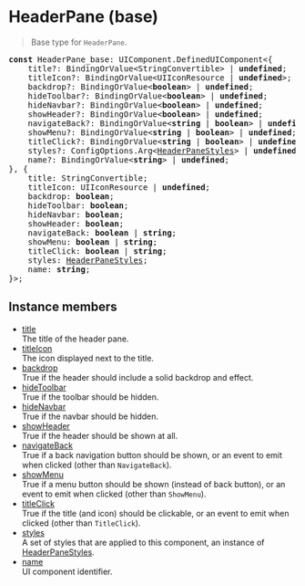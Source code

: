 # HeaderPane (base)

> Base type for `HeaderPane`.

<pre class="docgen_signature"><b>const</b> HeaderPane_base: UIComponent.DefinedUIComponent&lt;{<br>    title?: BindingOrValue&lt;StringConvertible&gt; | <b>undefined</b>;<br>    titleIcon?: BindingOrValue&lt;UIIconResource | <b>undefined</b>&gt;;<br>    backdrop?: BindingOrValue&lt;<b>boolean</b>&gt; | <b>undefined</b>;<br>    hideToolbar?: BindingOrValue&lt;<b>boolean</b>&gt; | <b>undefined</b>;<br>    hideNavbar?: BindingOrValue&lt;<b>boolean</b>&gt; | <b>undefined</b>;<br>    showHeader?: BindingOrValue&lt;<b>boolean</b>&gt; | <b>undefined</b>;<br>    navigateBack?: BindingOrValue&lt;<b>string</b> | <b>boolean</b>&gt; | <b>undefined</b>;<br>    showMenu?: BindingOrValue&lt;<b>string</b> | <b>boolean</b>&gt; | <b>undefined</b>;<br>    titleClick?: BindingOrValue&lt;<b>string</b> | <b>boolean</b>&gt; | <b>undefined</b>;<br>    styles?: ConfigOptions.Arg&lt;<a href="HeaderPaneStyles.md">HeaderPaneStyles</a>&gt; | <b>undefined</b>;<br>    name?: BindingOrValue&lt;<b>string</b>&gt; | <b>undefined</b>;<br>}, {<br>    title: StringConvertible;<br>    titleIcon: UIIconResource | <b>undefined</b>;<br>    backdrop: <b>boolean</b>;<br>    hideToolbar: <b>boolean</b>;<br>    hideNavbar: <b>boolean</b>;<br>    showHeader: <b>boolean</b>;<br>    navigateBack: <b>boolean</b> | <b>string</b>;<br>    showMenu: <b>boolean</b> | <b>string</b>;<br>    titleClick: <b>boolean</b> | <b>string</b>;<br>    styles: <a href="HeaderPaneStyles.md">HeaderPaneStyles</a>;<br>    name: <b>string</b>;<br>}&gt;;</pre>

## Instance members

- [<!--{ref:property}-->title](HeaderPane_base_title.md) \
    The title of the header pane.
- [<!--{ref:property}-->titleIcon](HeaderPane_base_titleIcon.md) \
    The icon displayed next to the title.
- [<!--{ref:property}-->backdrop](HeaderPane_base_backdrop.md) \
    True if the header should include a solid backdrop and effect.
- [<!--{ref:property}-->hideToolbar](HeaderPane_base_hideToolbar.md) \
    True if the toolbar should be hidden.
- [<!--{ref:property}-->hideNavbar](HeaderPane_base_hideNavbar.md) \
    True if the navbar should be hidden.
- [<!--{ref:property}-->showHeader](HeaderPane_base_showHeader.md) \
    True if the header should be shown at all.
- [<!--{ref:property}-->navigateBack](HeaderPane_base_navigateBack.md) \
    True if a back navigation button should be shown, or an event to emit when clicked (other than `NavigateBack`).
- [<!--{ref:property}-->showMenu](HeaderPane_base_showMenu.md) \
    True if a menu button should be shown (instead of back button), or an event to emit when clicked (other than `ShowMenu`).
- [<!--{ref:property}-->titleClick](HeaderPane_base_titleClick.md) \
    True if the title (and icon) should be clickable, or an event to emit when clicked (other than `TitleClick`).
- [<!--{ref:property}-->styles](HeaderPane_base_styles.md) \
    A set of styles that are applied to this component, an instance of [HeaderPaneStyles](HeaderPaneStyles.md).
- [<!--{ref:property}-->name](HeaderPane_base_name.md) \
    UI component identifier.